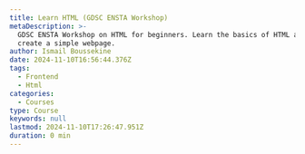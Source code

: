```yaml
---
title: Learn HTML (GDSC ENSTA Workshop)
metaDescription: >-
  GDSC ENSTA Workshop on HTML for beginners. Learn the basics of HTML and how to
  create a simple webpage.
author: Ismail Boussekine
date: 2024-11-10T16:56:44.376Z
tags:
  - Frontend
  - Html
categories:
  - Courses
type: Course
keywords: null
lastmod: 2024-11-10T17:26:47.951Z
duration: 0 min
---
```


